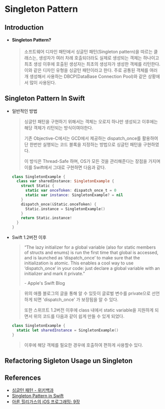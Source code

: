 # Singleton Pattern

## Introduction
* #### Singleton Pattern?
  > 소프트웨어 디자인 패턴에서 싱글턴 패턴(Singleton pattern)을 따르는 클래스는, 생성자가 여러 차례 호출되더라도 실제로 생성되는 객체는 하나이고 최초 생성 이후에 호출된 생성자는 최초의 생성자가 생성한 객체를 리턴한다. 이와 같은 디자인 유형을 싱글턴 패턴이라고 한다. 주로 공통된 객체를 여러개 생성해서 사용하는 DBCP(DataBase Connection Pool)와 같은 상황에서 많이 사용된다.

## Singleton Pattern In Swift
* 일반적인 방법
  > 싱글턴 패턴을 구현하기 위해서는 객체는 오로지 하나만 생성되고 이후에는 해당 객체가 리턴되는 방식이여야한다.
  >
  > 기존 Objective-C에서는 GCD에서 제공하는 dispatch_once를 활용하여 단 한번만 실행되는 코드 블록을 지정하는 방법으로 싱글턴 패턴을 구현하였다.
  >
  > 이 방식은 Thread-Safe 하며, OS가 모든 것을 관리해준다는 장점을 가지며 이를 Swift에서 그대로 구현하면 다음과 같다.

  ``` Swift
  class SingletonExample {
    class var sharedInstance: SingletonExample {
      struct Static {
        static var onceToken: dispatch_once_t = 0
        static var instance: SingletonExample? = nil
      }
      dispatch_once(&Static.onceToken) {
        Static.instance = SingletonExample()
      }
      return Static.instance!
    }
  }
  ```

* Swift 1.2버전 이후
  > “The lazy initializer for a global variable (also for static members of structs and enums) is run the first time that global is accessed, and is launched as ‘dispatch_once’ to make sure that the initialization is atomic. This enables a cool way to use ‘dispatch_once’ in your code: just declare a global variable with an initializer and mark it private.”
  >
  > \- Apple's Swift Blog
  >

  > 위의 애플 블로그의 글을 통해 알 수 있듯이 글로벌 변수를 private으로 선언하게 되면 'dispatch_once' 가 보장됨을 알 수 있다.
  >
  > 또한 스위프트 1.2버전 이후에 class 내에서 static variable을 지원하게 되면서 위의 코드를 다음과 같이 쉽게 만들 수 있게 되었다.

  ``` Swift
  class SingletonExample {
    static let sharedInstance = SingletonExample()
  }
  ```

  > 이후에 해당 객체를 필요한 경우에 호출하여 편하게 사용할수 있다.

## Refactoring Sigleton Usage un Singleton
> 


## References
* [싱글턴 패턴 - 위키백과](https://ko.wikipedia.org/wiki/%EC%8B%B1%EA%B8%80%ED%84%B4_%ED%8C%A8%ED%84%B4)
* [Singleton Pattern in Swift](http://koreyhinton.com/blog/singleton-pattern-in-swift.html)
* [아론 힐리가스의 iOS 프로그래밍: 9장](http://www.kyobobook.co.kr/product/detailViewKor.laf?mallGb=KOR&ejkGb=KOR&barcode=9791186697153)
